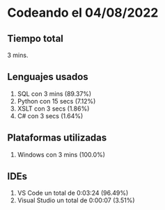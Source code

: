 # Codeando el 04/08/2022

## Tiempo total
3 mins.

## Lenguajes usados
1. SQL con 3 mins (89.37%)
1. Python con 15 secs (7.12%)
1. XSLT con 3 secs (1.86%)
1. C# con 3 secs (1.64%)

## Plataformas utilizadas
1. Windows con 3 mins (100.0%)

## IDEs
1. VS Code un total de 0:03:24 (96.49%)
1. Visual Studio un total de 0:00:07 (3.51%)
